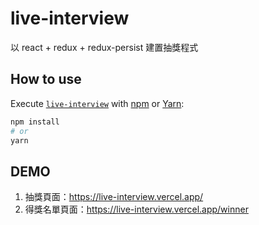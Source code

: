 # live-interview
以 react + redux + redux-persist 建置抽獎程式

## How to use

Execute [`live-interview`](https://github.com/tony8797/live-interview) with [npm](https://docs.npmjs.com/cli/init) or [Yarn](https://yarnpkg.com/lang/en/docs/cli/create/):

```bash
npm install
# or
yarn 
```

## DEMO
1. 抽獎頁面：https://live-interview.vercel.app/ 
2. 得獎名單頁面：https://live-interview.vercel.app/winner
